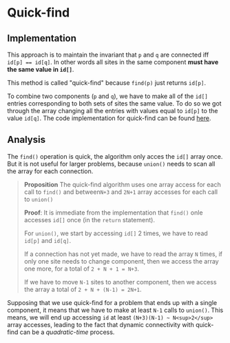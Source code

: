 # Quick-find

## Implementation

This approach is to maintain the invariant that `p` and `q` are connected iff `id[p] == id[q]`. In other words all sites in the same component **must have the same value in `id[]`**.

This method is called "quick-find" because `find(p)` just returns `id[p]`.

To combine two components (`p` and  `q`), we have to make all of the `id[]` entries corresponding to both sets of sites the same value. To do so we got through the array changing all the entries with values equal to `id[p]` to the value `id[q]`. The code implementation for quick-find can be found [here](https://github.com/Nerdrigo/algorithms/blob/master/1_dynamic_connectivity/1_quick_find_UF.py).

## Analysis

The `find()` operation is quick, the algorithm only acces the `id[]` array once. But it is not useful for larger problems, because `union()` needs to scan all the array for each connection.

>**Proposition** The quick-find algorithm uses one array access for each call to `find()` and between`N+3` and `2N+1` array accesses for each call to `union()`
>
>**Proof**:
>It is immediate from the implementation that `find()` onle accesses `id[]` once (in the `return` statement).
>
>For `union()`, we start by accessing `id[]` 2 times, we have to read `id[p]` and `id[q]`.
>
>If a connection has not yet made, we have to read the array `N` times, if only one site needs to change component, then we access the array one more, for a total of `2 + N + 1 = N+3`. 
>
>If we have to move `N-1` sites to another component, then we access the array a total of `2 + N + (N-1) = 2N+1`.

Supposing that we use quick-find for a problem that ends up with a single component, it means that we have to make at least `N-1` calls to `union()`. This means, we will end up accessing `id` at least `(N+3)(N-1) ~ N<sup>2</sup>` array accesses, leading to the fact that dynamic connectivity with quick-find can be a *quadratic-time* process.
